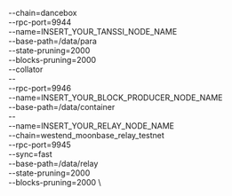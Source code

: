 --chain=dancebox \
--rpc-port=9944 \
--name=INSERT_YOUR_TANSSI_NODE_NAME \
--base-path=/data/para \
--state-pruning=2000 \
--blocks-pruning=2000 \
--collator \
-- \
--rpc-port=9946 \
--name=INSERT_YOUR_BLOCK_PRODUCER_NODE_NAME \
--base-path=/data/container \
-- \
--name=INSERT_YOUR_RELAY_NODE_NAME \
--chain=westend_moonbase_relay_testnet \
--rpc-port=9945 \
--sync=fast \
--base-path=/data/relay \
--state-pruning=2000 \
--blocks-pruning=2000 \